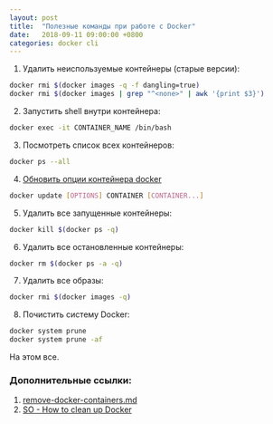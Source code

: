 ```yaml
---
layout: post
title:  "Полезные команды при работе с Docker"
date:   2018-09-11 09:00:00 +0800
categories: docker cli
---
```


1. Удалить неиспользуемые контейнеры (старые версии):
```sh
docker rmi $(docker images -q -f dangling=true)
docker rmi $(docker images | grep "^<none>" | awk '{print $3}')
```
2. Запустить shell внутри контейнера:
```sh
docker exec -it CONTAINER_NAME /bin/bash
```
3. Посмотреть список всех контейнеров:
```sh
docker ps --all
```
4. [Обновить опции контейнера docker](https://docs.docker.com/engine/reference/commandline/update/)
```sh
docker update [OPTIONS] CONTAINER [CONTAINER...]
```
5. Удалить все запущенные контейнеры:
```sh
docker kill $(docker ps -q)
```
6. Удалить все остановленные контейнеры:
```sh
docker rm $(docker ps -a -q)
```
7. Удалить все образы:
```sh
docker rmi $(docker images -q)
```
8. Почистить систему Docker:
```sh
docker system prune
docker system prune -af
```

На этом все.

### Дополнительные ссылки:
1. [remove-docker-containers.md](https://gist.github.com/ngpestelos/4fc2e31e19f86b9cf10b)
2. [SO - How to clean up Docker](https://stackoverflow.com/questions/45798076/how-to-clean-up-docker)
